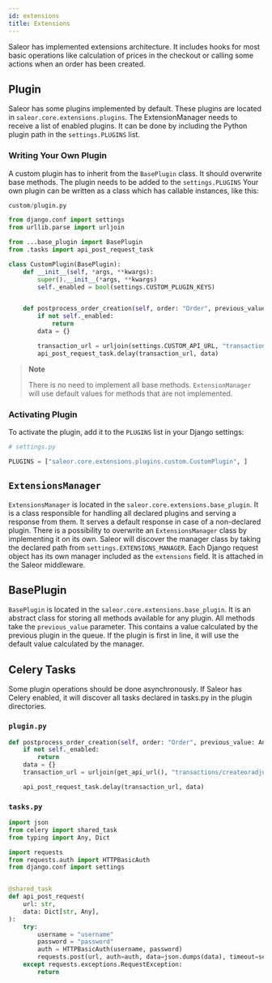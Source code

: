```yaml
---
id: extensions
title: Extensions
---
```


Saleor has implemented extensions architecture. It includes hooks for most basic operations like calculation of prices in the checkout or calling some actions when an order has been created.


## Plugin

Saleor has some plugins implemented by default. These plugins are located in `saleor.core.extensions.plugins`. The ExtensionManager needs to receive a list of enabled plugins. It can be done by including the Python plugin path in the `settings.PLUGINS` list.


### Writing Your Own Plugin

A custom plugin has to inherit from the `BasePlugin` class. It should overwrite base methods. The plugin needs to be added to the `settings.PLUGINS` Your own plugin can be written as a class which has callable instances, like this:

```python
custom/plugin.py

from django.conf import settings
from urllib.parse import urljoin

from ...base_plugin import BasePlugin
from .tasks import api_post_request_task

class CustomPlugin(BasePlugin):
    def __init__(self, *args, **kwargs):
        super().__init__(*args, **kwargs)
        self._enabled = bool(settings.CUSTOM_PLUGIN_KEYS)


    def postprocess_order_creation(self, order: "Order", previous_value: Any):
        if not self._enabled:
            return
        data = {}

        transaction_url = urljoin(settings.CUSTOM_API_URL, "transactions/createoradjust")
        api_post_request_task.delay(transaction_url, data)
```

> **Note**
>
> There is no need to implement all base methods. `ExtensionManager` will use default values for methods that are not implemented.


### Activating Plugin

To activate the plugin, add it to the `PLUGINS` list in your Django settings:

```python
# settings.py

PLUGINS = ["saleor.core.extensions.plugins.custom.CustomPlugin", ]
```


## `ExtensionsManager`

`ExtensionsManager` is located in the `saleor.core.extensions.base_plugin`. It is a class responsible for handling all declared plugins and serving a response from them. It serves a default response in case of a non-declared plugin. There is a possibility to overwrite an `ExtensionsManager` class by implementing it on its own. Saleor will discover the manager class by taking the declared path from `settings.EXTENSIONS_MANAGER`. Each Django request object has its own manager included as the `extensions` field. It is attached in the Saleor middleware.


## BasePlugin

`BasePlugin` is located in the `saleor.core.extensions.base_plugin`. It is an abstract class for storing all methods available for any plugin. All methods take the `previous_value` parameter. This contains a value calculated by the previous plugin in the queue. If the plugin is first in line, it will use the default value calculated by the manager.


## Celery Tasks

Some plugin operations should be done asynchronously. If Saleor has Celery enabled, it will discover all tasks declared in tasks.py in the plugin directories.


### `plugin.py`

```python
def postprocess_order_creation(self, order: "Order", previous_value: Any):
    if not self._enabled:
        return
    data = {}
    transaction_url = urljoin(get_api_url(), "transactions/createoradjust")

    api_post_request_task.delay(transaction_url, data)
```


### `tasks.py`

```python
import json
from celery import shared_task
from typing import Any, Dict

import requests
from requests.auth import HTTPBasicAuth
from django.conf import settings


@shared_task
def api_post_request(
    url: str,
    data: Dict[str, Any],
):
    try:
        username = "username"
        password = "password"
        auth = HTTPBasicAuth(username, password)
        requests.post(url, auth=auth, data=json.dumps(data), timeout=settings.TIMEOUT)
    except requests.exceptions.RequestException:
        return
```